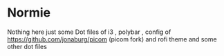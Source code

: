 # Normie
Nothing here just some Dot files of
i3 , polybar , config of https://github.com/jonaburg/picom (picom fork) and rofi theme and some other dot files 

